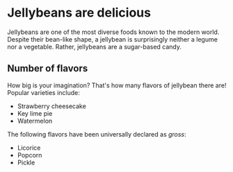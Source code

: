 # Jellybeans are delicious

Jellybeans are one of the most diverse foods known to the modern world. Despite their bean-like shape, a jellybean is surprisingly neither a legume nor a vegetable. Rather, jellybeans are a sugar-based candy.

## Number of flavors

How big is your imagination? That's how many flavors of jellybean there are! Popular varieties include:
 * Strawberry cheesecake
 * Key lime pie
 * Watermelon
 
The following flavors have been universally declared as _gross_:
 * Licorice
 * Popcorn
 * Pickle
 
 

